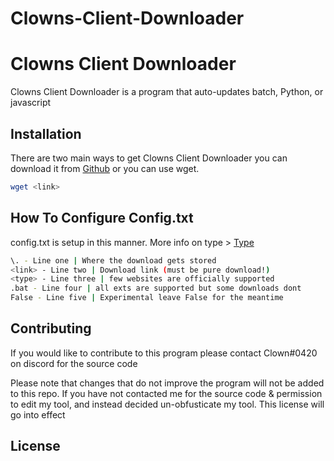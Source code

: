 # Clowns-Client-Downloader
# Clowns Client Downloader

Clowns Client Downloader is a program that auto-updates batch, Python, or javascript

## Installation

There are two main ways to get Clowns Client Downloader you can download it from [Github](https://pip.pypa.io/en/stable/) or you can use wget.

```bash
wget <link>
```

## How To Configure Config.txt

config.txt is setup in this manner.
More info on type > [Type](https://pip.pypa.io/en/stable/)
```bash
\. - Line one | Where the download gets stored
<link> - Line two | Download link (must be pure download!)
<type> - Line three | few websites are officially supported 
.bat - Line four | all exts are supported but some downloads dont
False - Line five | Experimental leave False for the meantime 
```

## Contributing
If you would like to contribute to this program please contact Clown#0420 on discord for the source code

Please note that changes that do not improve the program will not be added to this repo. If you have not contacted me for the source code & permission to edit my tool, and instead decided un-obfusticate my tool. This license will go into effect
## License

